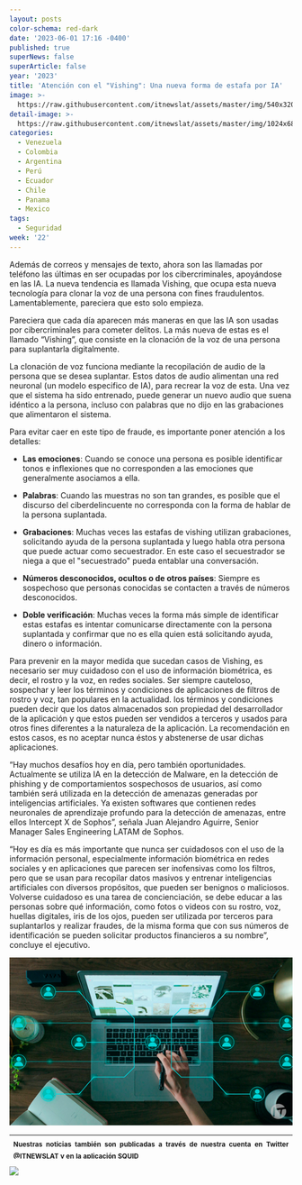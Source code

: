 ```yaml
---
layout: posts
color-schema: red-dark
date: '2023-06-01 17:16 -0400'
published: true
superNews: false
superArticle: false
year: '2023'
title: 'Atención con el "Vishing": Una nueva forma de estafa por IA'
image: >-
  https://raw.githubusercontent.com/itnewslat/assets/master/img/540x320/identidad-digital-p.jpg
detail-image: >-
  https://raw.githubusercontent.com/itnewslat/assets/master/img/1024x680/identidad-digital-g.jpg
categories:
  - Venezuela
  - Colombia
  - Argentina
  - Perú
  - Ecuador
  - Chile
  - Panama
  - Mexico
tags:
  - Seguridad
week: '22'
---
```

Además de correos y mensajes de texto, ahora son las llamadas por teléfono las últimas en ser ocupadas por los cibercriminales, apoyándose en las IA. La nueva tendencia es llamada Vishing, que ocupa esta nueva tecnología para clonar la voz de una persona con fines fraudulentos. Lamentablemente, pareciera que esto solo empieza.

Pareciera que cada día aparecen más maneras en que las IA son usadas por cibercriminales para cometer delitos. La más nueva de estas es el llamado “Vishing”, que consiste en la clonación de la voz de una persona para suplantarla digitalmente.

La clonación de voz funciona mediante la recopilación de audio de la persona que se desea suplantar. Estos datos de audio alimentan una red neuronal (un modelo especifico de IA), para recrear la voz de esta. Una vez que el sistema ha sido entrenado, puede generar un nuevo audio que suena idéntico a la persona, incluso con palabras que no dijo en las grabaciones que alimentaron el sistema.

Para evitar caer en este tipo de fraude, es importante poner atención a los detalles:

- **Las emociones**: Cuando se conoce una persona es posible identificar tonos e inflexiones que no corresponden a las emociones que generalmente asociamos a ella.

- **Palabras**: Cuando las muestras no son tan grandes, es posible que el discurso del ciberdelincuente no corresponda con la forma de hablar de la persona suplantada.

- **Grabaciones**: Muchas veces las estafas de vishing utilizan grabaciones, solicitando ayuda de la persona suplantada y luego habla otra persona que puede actuar como secuestrador. En este caso el secuestrador se niega a que el "secuestrado" pueda entablar una conversación.

- **Números desconocidos, ocultos o de otros países**: Siempre es sospechoso que personas conocidas se contacten a través de números desconocidos.

- **Doble verificación**: Muchas veces la forma más simple de identificar estas estafas es intentar comunicarse directamente con la persona suplantada y confirmar que no es ella quien está solicitando ayuda, dinero o información.

Para prevenir en la mayor medida que sucedan casos de Vishing, es necesario ser muy cuidadoso con el uso de información biométrica, es decir, el rostro y la voz, en redes sociales.  Ser siempre cauteloso, sospechar y leer los términos y condiciones de aplicaciones de filtros de rostro y voz, tan populares en la actualidad. los términos y condiciones pueden decir que los datos almacenados son propiedad del desarrollador de la aplicación y que estos pueden ser vendidos a terceros y usados para otros fines diferentes a la naturaleza de la aplicación. La recomendación en estos casos, es no aceptar nunca éstos y abstenerse de usar dichas aplicaciones.

“Hay muchos desafíos hoy en día, pero también oportunidades. Actualmente se utiliza IA en la detección de Malware, en la detección de phishing y de comportamientos sospechosos de usuarios, así como también será utilizada en la detección de amenazas generadas por inteligencias artificiales. Ya existen softwares que contienen redes neuronales de aprendizaje profundo para la detección de amenazas, entre ellos Intercept X de Sophos”, señala Juan Alejandro Aguirre, Senior Manager Sales Engineering LATAM de Sophos.

“Hoy es día es más importante que nunca ser cuidadosos con el uso de la información personal, especialmente información biométrica en redes sociales y en aplicaciones que parecen ser inofensivas como los filtros, pero que se usan para recopilar datos masivos y entrenar inteligencias artificiales con diversos propósitos, que pueden ser benignos o maliciosos. Volverse cuidadoso es una tarea de concienciación, se debe educar a las personas sobre qué información, como fotos o videos con su rostro, voz, huellas digitales, iris de los ojos, pueden ser utilizada por terceros para suplantarlos y realizar fraudes, de la misma forma que con sus números de identificación se pueden solicitar productos financieros a su nombre”, concluye el ejecutivo.

![](https://raw.githubusercontent.com/itnewslat/assets/master/img/540x320/identidad-digital-p.jpg)

<table style="height: 42px;" width="569">
<tbody>
<tr>
<td style="text-align: justify;"><sub><strong>Nuestras noticias también son publicadas a través de nuestra cuenta en Twitter <a href="https://twitter.com/itnewslat?lang=es">@ITNEWSLAT</a> y en la aplicación <a href="https://squidapp.co/en/">SQUID</a></strong></sub></td>
</tr>
</tbody>
</table>

<img src="https://tracker.metricool.com/c3po.jpg?hash=56f88a41e39ab42c063cc51676587a04"/>